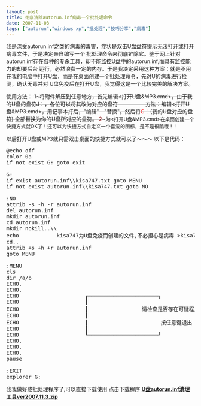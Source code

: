 ```yaml
---
layout: post
title: 彻底清除autorun.inf病毒一个批处理命令
date: 2007-11-03
tags: ["autorun","windows xp","批处理","技巧分享","病毒"]
---
```


我是深受autorun.inf之类的病毒的毒害，症状是双击U盘盘符提示无法打开或打开病毒文件，于是决定亲自编写一个 批处理命令来彻底铲除它。鉴于网上针对autorun.inf存在各种的专杀工具，却不能监控U盘中的autorun.inf,而具有监控能力的却要后台 运行，必然浪费一定的内存。于是我决定采用这种方案：就是不用在我的电脑中打开U盘，而是在桌面创建一个批处理命令，先对U的病毒进行检测，确认无毒并对 U盘免疫后在打开U盘，我觉得这是一个比较完美的解决方案。

<!--more-->

使用方法：
1~~~将附件解压到任意地方，首先编辑<打开U盘&MP3.cmd>，由于我的U盘的盘符J：，各位可以将其改为对应的盘符－－－ －－方法：编辑<打开U盘&MP3.cmd>，用记事本打后，"编辑"－"替换"。然后将<span style="color: #ff0000;">G：</span>（我的U盘对应的盘符) 全部替换为你的U盘所对应的盘符。
<span style="color: #800000;"> 2~~~</span>为</span><span style="font-size: small;"><打开U盘&MP3.cmd>在桌面创建一个快捷方式就OK了！还可以为快捷方式自定义一个喜爱的图标，是不是很酷哦！！

以后打开U盘或MP3就只需双击桌面的快捷方式就可以了～～～
以下是代码：

<pre>@echo off
color 0a
if not exist G: goto exit

G:
if exist autorun.inf\\kisa747.txt goto MENU
if not exist autorun.inf\\kisa747.txt goto NO

:NO
attrib -s -h -r autorun.inf
del autorun.inf
mkdir autorun.inf
cd autorun.inf
mkdir nokill..\\
echo            kisa747为U盘免疫而创建的文件,不必担心是病毒 >kisa747.txt
cd..
attrib +s +h +r autorun.inf
goto MENU

:MENU
cls
dir /a/b
ECHO.
ECHO.
ECHO                     ┏━━━━━━━━━━━━━━━━━━━━━━┓
ECHO                     ┃                                                    ┃
ECHO                     ┃                 请检查是否存在可疑程序文件                 ┃
ECHO                     ┃                                                    ┃
ECHO                     ┃                       按任意键退出                         ┃
ECHO                     ┃                                                    ┃
ECHO                     ┗━━━━━━━━━━━━━━━━━━━━━━┛
ECHO.
ECHO.
ECHO.
pause

:EXIT
explorer G:</pre>
我我做好成批处理程序了,可以直接下载使用
点击下载程序 </span>[**U盘autorun.inf清理工具ver2007.11.3.zip**](http://cid-6abece639ad907b9.skydrive.live.com/self.aspx/public/U%e7%9b%98autorun.inf%e6%b8%85%e7%90%86%e5%b7%a5%e5%85%b7ver2007.11.3.zip)